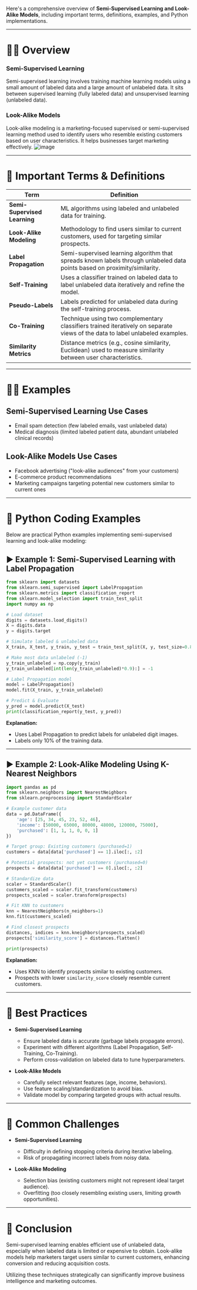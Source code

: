 Here's a comprehensive overview of **Semi-Supervised Learning and Look-Alike Models**, including important terms, definitions, examples, and Python implementations.

---

# 🧑‍💻 **Overview**

### **Semi-Supervised Learning**
Semi-supervised learning involves training machine learning models using a small amount of labeled data and a large amount of unlabeled data. It sits between supervised learning (fully labeled data) and unsupervised learning (unlabeled data).

### **Look-Alike Models**
Look-alike modeling is a marketing-focused supervised or semi-supervised learning method used to identify users who resemble existing customers based on user characteristics. It helps businesses target marketing effectively.
![image](https://github.com/user-attachments/assets/0a15e036-fa40-462d-b665-df5073b1d44e)

---

# 📖 **Important Terms & Definitions**

| Term | Definition |
|------|------------|
| **Semi-Supervised Learning** | ML algorithms using labeled and unlabeled data for training. |
| **Look-Alike Modeling** | Methodology to find users similar to current customers, used for targeting similar prospects. |
| **Label Propagation** | Semi-supervised learning algorithm that spreads known labels through unlabeled data points based on proximity/similarity. |
| **Self-Training** | Uses a classifier trained on labeled data to label unlabeled data iteratively and refine the model. |
| **Pseudo-Labels** | Labels predicted for unlabeled data during the self-training process. |
| **Co-Training** | Technique using two complementary classifiers trained iteratively on separate views of the data to label unlabeled examples. |
| **Similarity Metrics** | Distance metrics (e.g., cosine similarity, Euclidean) used to measure similarity between user characteristics. |

---

# 🧑‍🔬 **Examples**

## **Semi-Supervised Learning Use Cases**
- Email spam detection (few labeled emails, vast unlabeled data)
- Medical diagnosis (limited labeled patient data, abundant unlabeled clinical records)

## **Look-Alike Models Use Cases**
- Facebook advertising ("look-alike audiences" from your customers)
- E-commerce product recommendations
- Marketing campaigns targeting potential new customers similar to current ones

---

# 📌 **Python Coding Examples**

Below are practical Python examples implementing semi-supervised learning and look-alike modeling:

## ▶️ **Example 1: Semi-Supervised Learning with Label Propagation**

```python
from sklearn import datasets
from sklearn.semi_supervised import LabelPropagation
from sklearn.metrics import classification_report
from sklearn.model_selection import train_test_split
import numpy as np

# Load dataset
digits = datasets.load_digits()
X = digits.data
y = digits.target

# Simulate labeled & unlabeled data
X_train, X_test, y_train, y_test = train_test_split(X, y, test_size=0.8, random_state=42)

# Make most data unlabeled (-1)
y_train_unlabeled = np.copy(y_train)
y_train_unlabeled[int(len(y_train_unlabeled)*0.9):] = -1

# Label Propagation model
model = LabelPropagation()
model.fit(X_train, y_train_unlabeled)

# Predict & Evaluate
y_pred = model.predict(X_test)
print(classification_report(y_test, y_pred))
```

**Explanation:**  
- Uses Label Propagation to predict labels for unlabeled digit images.
- Labels only 10% of the training data.

---

## ▶️ **Example 2: Look-Alike Modeling Using K-Nearest Neighbors**

```python
import pandas as pd
from sklearn.neighbors import NearestNeighbors
from sklearn.preprocessing import StandardScaler

# Example customer data
data = pd.DataFrame({
    'age': [25, 34, 45, 23, 52, 46],
    'income': [50000, 65000, 80000, 48000, 120000, 75000],
    'purchased': [1, 1, 1, 0, 0, 1]
})

# Target group: Existing customers (purchased=1)
customers = data[data['purchased'] == 1].iloc[:, :2]

# Potential prospects: not yet customers (purchased=0)
prospects = data[data['purchased'] == 0].iloc[:, :2]

# Standardize data
scaler = StandardScaler()
customers_scaled = scaler.fit_transform(customers)
prospects_scaled = scaler.transform(prospects)

# Fit KNN to customers
knn = NearestNeighbors(n_neighbors=1)
knn.fit(customers_scaled)

# Find closest prospects
distances, indices = knn.kneighbors(prospects_scaled)
prospects['similarity_score'] = distances.flatten()

print(prospects)
```

**Explanation:**  
- Uses KNN to identify prospects similar to existing customers.
- Prospects with lower `similarity_score` closely resemble current customers.

---

# 🔑 **Best Practices**

- **Semi-Supervised Learning**
  - Ensure labeled data is accurate (garbage labels propagate errors).
  - Experiment with different algorithms (Label Propagation, Self-Training, Co-Training).
  - Perform cross-validation on labeled data to tune hyperparameters.

- **Look-Alike Models**
  - Carefully select relevant features (age, income, behaviors).
  - Use feature scaling/standardization to avoid bias.
  - Validate model by comparing targeted groups with actual results.

---

# 🚩 **Common Challenges**

- **Semi-Supervised Learning**
  - Difficulty in defining stopping criteria during iterative labeling.
  - Risk of propagating incorrect labels from noisy data.

- **Look-Alike Modeling**
  - Selection bias (existing customers might not represent ideal target audience).
  - Overfitting (too closely resembling existing users, limiting growth opportunities).

---

# 🚀 **Conclusion**

Semi-supervised learning enables efficient use of unlabeled data, especially when labeled data is limited or expensive to obtain. Look-alike models help marketers target users similar to current customers, enhancing conversion and reducing acquisition costs.

Utilizing these techniques strategically can significantly improve business intelligence and marketing outcomes.
